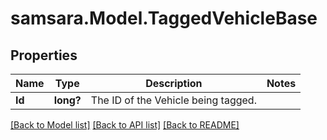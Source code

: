 # samsara.Model.TaggedVehicleBase
## Properties

Name | Type | Description | Notes
------------ | ------------- | ------------- | -------------
**Id** | **long?** | The ID of the Vehicle being tagged. | 

[[Back to Model list]](../README.md#documentation-for-models) [[Back to API list]](../README.md#documentation-for-api-endpoints) [[Back to README]](../README.md)

